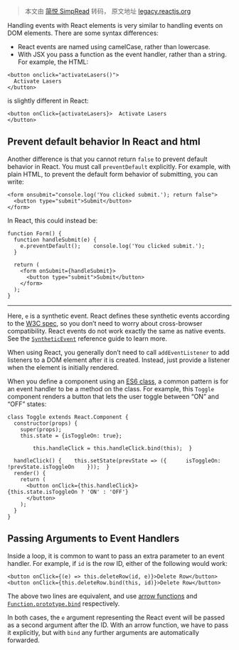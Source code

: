 > 本文由 [简悦 SimpRead](http://ksria.com/simpread/) 转码， 原文地址 [legacy.reactjs.org](https://legacy.reactjs.org/docs/handling-events.html)

Handling events with React elements is very similar to handling events on DOM elements. There are some syntax differences:
*   React events are named using camelCase, rather than lowercase.
*   With JSX you pass a function as the event handler, rather than a string.
For example, the HTML:
```
<button onclick="activateLasers()">
  Activate Lasers
</button>

```
is slightly different in React:
```
<button onClick={activateLasers}>  Activate Lasers
</button>

```

## Prevent default behavior In React and html
Another difference is that you cannot return `false` to prevent default behavior in React. You must call `preventDefault` explicitly. For example, with plain HTML, to prevent the default form behavior of submitting, you can write:
```
<form onsubmit="console.log('You clicked submit.'); return false">
  <button type="submit">Submit</button>
</form>
```
In React, this could instead be:
```
function Form() {
  function handleSubmit(e) {
    e.preventDefault();    console.log('You clicked submit.');
  }

  return (
    <form onSubmit={handleSubmit}>
      <button type="submit">Submit</button>
    </form>
  );
}

```



---
Here, `e` is a synthetic event. React defines these synthetic events according to the [W3C spec](https://www.w3.org/TR/DOM-Level-3-Events/), so you don’t need to worry about cross-browser compatibility. React events do not work exactly the same as native events. See the [`SyntheticEvent`](https://legacy.reactjs.org/docs/events.html) reference guide to learn more.

When using React, you generally don’t need to call `addEventListener` to add listeners to a DOM element after it is created. Instead, just provide a listener when the element is initially rendered.

When you define a component using an [ES6 class](https://developer.mozilla.org/en/docs/Web/JavaScript/Reference/Classes), a common pattern is for an event handler to be a method on the class. For example, this `Toggle` component renders a button that lets the user toggle between “ON” and “OFF” states:

```
class Toggle extends React.Component {
  constructor(props) {
    super(props);
    this.state = {isToggleOn: true};

        this.handleClick = this.handleClick.bind(this);  }

  handleClick() {    this.setState(prevState => ({      isToggleOn: !prevState.isToggleOn    }));  }
  render() {
    return (
      <button onClick={this.handleClick}>        {this.state.isToggleOn ? 'ON' : 'OFF'}
      </button>
    );
  }
}

```

Passing Arguments to Event Handlers
---

Inside a loop, it is common to want to pass an extra parameter to an event handler. For example, if `id` is the row ID, either of the following would work:

```
<button onClick={(e) => this.deleteRow(id, e)}>Delete Row</button>
<button onClick={this.deleteRow.bind(this, id)}>Delete Row</button>

```

The above two lines are equivalent, and use [arrow functions](https://developer.mozilla.org/en-US/docs/Web/JavaScript/Reference/Functions/Arrow_functions) and [`Function.prototype.bind`](https://developer.mozilla.org/en-US/docs/Web/JavaScript/Reference/Global_objects/Function/bind) respectively.

In both cases, the `e` argument representing the React event will be passed as a second argument after the ID. With an arrow function, we have to pass it explicitly, but with `bind` any further arguments are automatically forwarded.